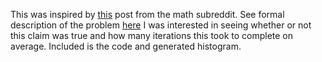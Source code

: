 This was inspired by [this](https://www.reddit.com/r/math/comments/5kvn7k/a_persistent_difference_6174/) post from the math subreddit.
See formal description of the problem [here](https://en.wikipedia.org/wiki/6174_(number))
I was interested in seeing whether or not this claim was true and how many iterations this took to complete on average. Included is the code and generated histogram.
